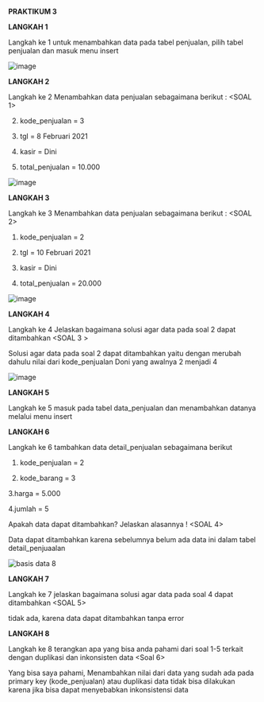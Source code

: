 **PRAKTIKUM 3**

**LANGKAH 1**

Langkah ke 1 untuk menambahkan data pada tabel penjualan, pilih tabel penjualan dan masuk menu insert

![image](https://github.com/dhafimuammar/PRAKTIKUM-PERTEMUAN-1/assets/160202301/1acb0fe7-73cf-46b9-a582-eea512ec7f34)


**LANGKAH 2**

Langkah ke 2 Menambahkan data penjualan sebagaimana berikut : <SOAL 1>
 
2. kode_penjualan = 3
 
3. tgl = 8 Februari 2021
 
4. kasir = Dini
 
5. total_penjualan = 10.000

![image](https://github.com/dhafimuammar/PRAKTIKUM-PERTEMUAN-1/assets/160202301/2ba207ea-5ae3-446a-aa17-263166e26845)

**LANGKAH 3**

Langkah ke 3 Menambahkan data penjualan sebagaimana berikut : <SOAL 2>

1. kode_penjualan = 2

2. tgl = 10 Februari 2021

3. kasir = Dini

4. total_penjualan = 20.000

![image](https://github.com/dhafimuammar/PRAKTIKUM-PERTEMUAN-1/assets/160202301/0e1f4d44-f773-44fc-ac70-ad170cc4c298)

**LANGKAH 4**

Langkah ke 4 Jelaskan bagaimana solusi agar data pada soal 2 dapat ditambahkan <SOAL 3 >

Solusi agar data pada soal 2 dapat ditambahkan yaitu dengan merubah dahulu nilai dari kode_penjualan Doni yang awalnya 2 menjadi 4

![image](https://github.com/dhafimuammar/PRAKTIKUM-PERTEMUAN-1/assets/160202301/b1548569-e681-4b97-9e7e-e865f3c5120e)

**LANGKAH 5**

Langkah ke 5 masuk pada tabel data_penjualan dan menambahkan datanya melalui menu insert

**LANGKAH 6**

Langkah ke 6 tambahkan data detail_penjualan sebagaimana berikut

1. kode_penjualan = 2

2. kode_barang = 3

3.harga = 5.000

4.jumlah = 5

Apakah data dapat ditambahkan? Jelaskan alasannya ! <SOAL 4>

Data dapat ditambahkan karena sebelumnya belum ada data ini dalam tabel detail_penjuaalan

![basis data 8](https://github.com/dhafimuammar/PRAKTIKUM-PERTEMUAN-1/assets/160202301/a4b6ba4c-dd78-4daf-86d2-64ad595819a6)

**LANGKAH 7**

Langkah ke 7 jelaskan bagaimana solusi agar data pada soal 4 dapat ditambahkan <SOAL 5>

tidak ada, karena data dapat ditambahkan tanpa error

**LANGKAH 8**

Langkah ke 8 terangkan apa yang bisa anda pahami dari soal 1-5 terkait dengan duplikasi dan inkonsisten data <Soal 6>

Yang bisa saya pahami, Menambahkan nilai dari data yang sudah ada pada primary key (kode_penjualan) atau duplikasi data tidak bisa dilakukan karena jika bisa dapat menyebabkan inkonsistensi data
